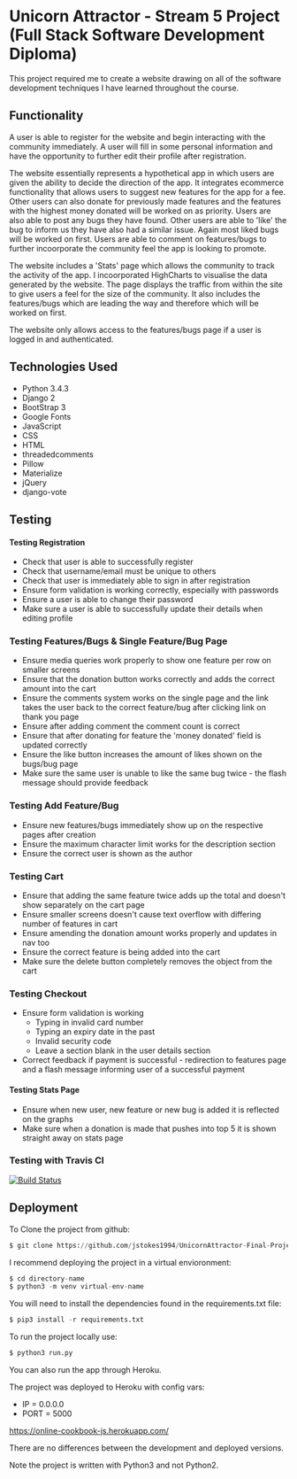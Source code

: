 # Unicorn Attractor - Stream 5 Project (Full Stack Software Development Diploma)

This project required me to create a website drawing on all of the software
development techniques I have learned throughout the course. 

## Functionality

A user is able to register for the website and begin interacting with the 
community immediately. A user will fill in some personal information and have 
the opportunity to further edit their profile after registration.

The website essentially represents a hypothetical app in which users are given 
the ability to decide the direction of the app. It integrates ecommerce
functionality that allows users to suggest new features for the app for a fee. 
Other users can also donate for previously made features and the features with
the highest money donated will be worked on as priority. Users are also able to 
post any bugs they have found. Other users are able to 'like' the bug to inform
us they have also had a similar issue. Again most liked bugs will be worked on 
first. Users are able to comment on features/bugs to further incoorporate the
community feel the app is looking to promote.

The website includes a 'Stats' page which allows the community to track the
activity of the app. I incoorporated HighCharts to visualise the data generated
by the website. The page displays the traffic from within the site to give 
users a feel for the size of the community. It also includes the features/bugs
which are leading the way and therefore which will be worked on first.

The website only allows access to the features/bugs page if a user is logged
in and authenticated.

## Technologies Used

- Python 3.4.3
- Django 2
- BootStrap 3
- Google Fonts
- JavaScript
- CSS
- HTML
- threadedcomments
- Pillow
- Materialize
- jQuery
- django-vote

## Testing

#### Testing Registration

- Check that user is able to successfully register
- Check that username/email must be unique to others
- Check that user is immediately able to sign in after registration
- Ensure form validation is working correctly, especially with passwords
- Ensure a user is able to change their password
- Make sure a user is able to successfully update their details when editing
profile

### Testing Features/Bugs & Single Feature/Bug Page

- Ensure media queries work properly to show one feature per row on smaller
screens
- Ensure that the donation button works correctly and adds the correct amount
into the cart
- Ensure the comments system works on the single page and the link takes the
user back to the correct feature/bug after clicking link on thank you page
- Ensure after adding comment the comment count is correct
- Ensure that after donating for feature the 'money donated' field is updated
correctly
- Ensure the like button increases the amount of likes shown on the bugs/bug
page
- Make sure the same user is unable to like the same bug twice - the flash
message should provide feedback

### Testing Add Feature/Bug

- Ensure new features/bugs immediately show up on the respective pages after
creation
- Ensure the maximum character limit works for the description section
- Ensure the correct user is shown as the author

### Testing Cart

- Ensure that adding the same feature twice adds up the total and doesn't show
separately on the cart page
- Ensure smaller screens doesn't cause text overflow with differing number of
features in cart
- Ensure amending the donation amount works properly and updates in nav too
- Ensure the correct feature is being added into the cart
- Make sure the delete button completely removes the object from the cart

### Testing Checkout

- Ensure form validation is working
    - Typing in invalid card number 
    - Typing an expiry date in the past
    - Invalid security code
    - Leave a section blank in the user details section
- Correct feedback if payment is successful - redirection to features page
and a flash message informing user of a successful payment

#### Testing Stats Page

- Ensure when new user, new feature or new bug is added it is reflected on the
graphs
- Make sure when a donation is made that pushes into top 5 it is shown straight
away on stats page

### Testing with Travis CI

[![Build Status](https://travis-ci.org/jstokes1994/UnicornAttractor-Final-Project.svg?branch=master)](https://travis-ci.org/jstokes1994/UnicornAttractor-Final-Project)


## Deployment

To Clone the project from github:

```python
$ git clone https://github.com/jstokes1994/UnicornAttractor-Final-Project
```

I recommend deploying the project in a virtual envioronment:

```python
$ cd directory-name
$ python3 -m venv virtual-env-name
```

You will need to install the dependencies found in the requirements.txt file:

```python
$ pip3 install -r requirements.txt 
```

To run the project locally use:

```python
$ python3 run.py
```

You can also run the app through Heroku.

The project was deployed to Heroku with config vars:

- IP = 0.0.0.0
- PORT = 5000

https://online-cookbook-js.herokuapp.com/

There are no differences between the development and deployed versions.

Note the project is written with Python3 and not Python2.

